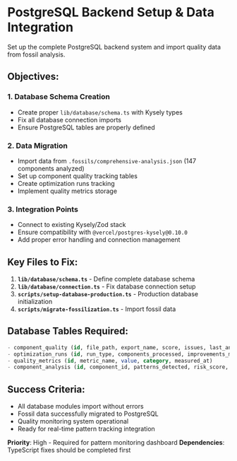 # PostgreSQL Backend Setup & Data Integration

Set up the complete PostgreSQL backend system and import quality data from fossil analysis.

## Objectives:

### 1. Database Schema Creation

- Create proper `lib/database/schema.ts` with Kysely types
- Fix all database connection imports
- Ensure PostgreSQL tables are properly defined

### 2. Data Migration

- Import data from `.fossils/comprehensive-analysis.json` (147 components analyzed)
- Set up component quality tracking tables
- Create optimization runs tracking
- Implement quality metrics storage

### 3. Integration Points

- Connect to existing Kysely/Zod stack
- Ensure compatibility with `@vercel/postgres-kysely@0.10.0`
- Add proper error handling and connection management

## Key Files to Fix:

1. **`lib/database/schema.ts`** - Define complete database schema
2. **`lib/database/connection.ts`** - Fix database connection setup
3. **`scripts/setup-database-production.ts`** - Production database initialization
4. **`scripts/migrate-fossilization.ts`** - Import fossil data

## Database Tables Required:

```sql
- component_quality (id, file_path, export_name, score, issues, last_analyzed)
- optimization_runs (id, run_type, components_processed, improvements_made, run_timestamp)
- quality_metrics (id, metric_name, value, category, measured_at)
- component_analysis (id, component_id, patterns_detected, risk_score, recommendations)
```

## Success Criteria:

- All database modules import without errors
- Fossil data successfully migrated to PostgreSQL
- Quality monitoring system operational
- Ready for real-time pattern tracking integration

**Priority**: High - Required for pattern monitoring dashboard
**Dependencies**: TypeScript fixes should be completed first
